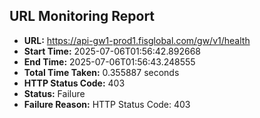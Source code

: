 ## URL Monitoring Report

- **URL:** https://api-gw1-prod1.fisglobal.com/gw/v1/health
- **Start Time:** 2025-07-06T01:56:42.892668
- **End Time:** 2025-07-06T01:56:43.248555
- **Total Time Taken:** 0.355887 seconds
- **HTTP Status Code:** 403
- **Status:** Failure
- **Failure Reason:** HTTP Status Code: 403
